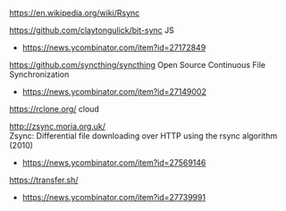 https://en.wikipedia.org/wiki/Rsync

https://github.com/claytongulick/bit-sync JS
* https://news.ycombinator.com/item?id=27172849

https://github.com/syncthing/syncthing Open Source Continuous File Synchronization
* https://news.ycombinator.com/item?id=27149002

https://rclone.org/ cloud

http://zsync.moria.org.uk/  	
Zsync: Differential file downloading over HTTP using the rsync algorithm (2010)
* https://news.ycombinator.com/item?id=27569146

https://transfer.sh/
* https://news.ycombinator.com/item?id=27739991


